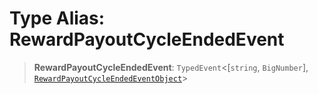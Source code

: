 # Type Alias: RewardPayoutCycleEndedEvent

> **RewardPayoutCycleEndedEvent**: `TypedEvent`\<\[`string`, `BigNumber`\], [`RewardPayoutCycleEndedEventObject`](../interfaces/RewardPayoutCycleEndedEventObject.md)\>
